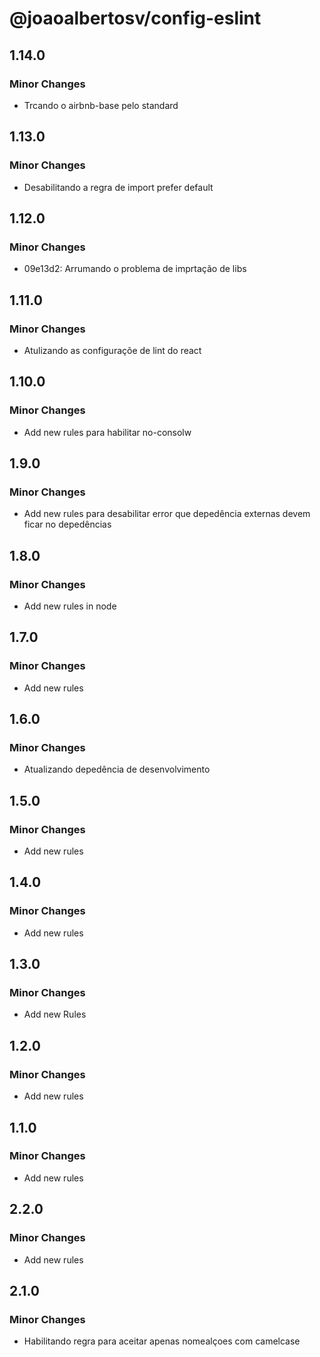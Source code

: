 # @joaoalbertosv/config-eslint

## 1.14.0

### Minor Changes

- Trcando o airbnb-base pelo standard

## 1.13.0

### Minor Changes

- Desabilitando a regra de import prefer default

## 1.12.0

### Minor Changes

- 09e13d2: Arrumando o problema de imprtação de libs

## 1.11.0

### Minor Changes

- Atulizando as configuraçõe de lint do react

## 1.10.0

### Minor Changes

- Add new rules para habilitar no-consolw

## 1.9.0

### Minor Changes

- Add new rules para desabilitar error que depedência externas devem ficar no depedências

## 1.8.0

### Minor Changes

- Add new rules in node

## 1.7.0

### Minor Changes

- Add new rules

## 1.6.0

### Minor Changes

- Atualizando depedência de desenvolvimento

## 1.5.0

### Minor Changes

- Add new rules

## 1.4.0

### Minor Changes

- Add new rules

## 1.3.0

### Minor Changes

- Add new Rules

## 1.2.0

### Minor Changes

- Add new rules

## 1.1.0

### Minor Changes

- Add new rules

## 2.2.0

### Minor Changes

- Add new rules

## 2.1.0

### Minor Changes

- Habilitando regra para aceitar apenas nomealçoes com camelcase
